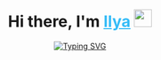 <h1 align="center">Hi there, I'm <a style="color: rgb(54, 188, 247)" href="https://webdev2023.com/" target="_blank">Ilya</a> 
<img src="https://github.com/blackcater/blackcater/raw/main/images/Hi.gif" height="32"/></h1>
<div align="center">
    <a href="https://git.io/typing-svg"><img src="https://readme-typing-svg.demolab.com?font=Fira+Code&weight=500&pause=1000&repeat=false&color=2F81F7&random=false&width=435&lines=Front-End+developer+from+Moldova;" alt="Typing SVG" /></a>
  </a>
</div>
